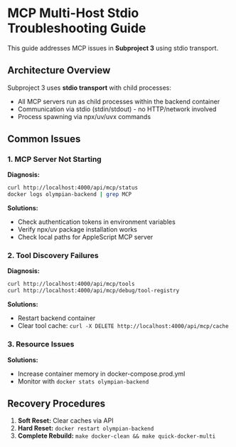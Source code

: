 # MCP Multi-Host Stdio Troubleshooting Guide

This guide addresses MCP issues in **Subproject 3** using stdio transport.

## Architecture Overview

Subproject 3 uses **stdio transport** with child processes:
- All MCP servers run as child processes within the backend container
- Communication via stdio (stdin/stdout) - no HTTP/network involved  
- Process spawning via npx/uv/uvx commands

## Common Issues

### 1. MCP Server Not Starting

**Diagnosis:**
```bash
curl http://localhost:4000/api/mcp/status
docker logs olympian-backend | grep MCP
```

**Solutions:**
- Check authentication tokens in environment variables
- Verify npx/uv package installation works
- Check local paths for AppleScript MCP server

### 2. Tool Discovery Failures  

**Diagnosis:**
```bash
curl http://localhost:4000/api/mcp/tools
curl http://localhost:4000/api/mcp/debug/tool-registry
```

**Solutions:**
- Restart backend container
- Clear tool cache: `curl -X DELETE http://localhost:4000/api/mcp/cache`

### 3. Resource Issues

**Solutions:**
- Increase container memory in docker-compose.prod.yml
- Monitor with `docker stats olympian-backend`

## Recovery Procedures

1. **Soft Reset:** Clear caches via API
2. **Hard Reset:** `docker restart olympian-backend`  
3. **Complete Rebuild:** `make docker-clean && make quick-docker-multi`

